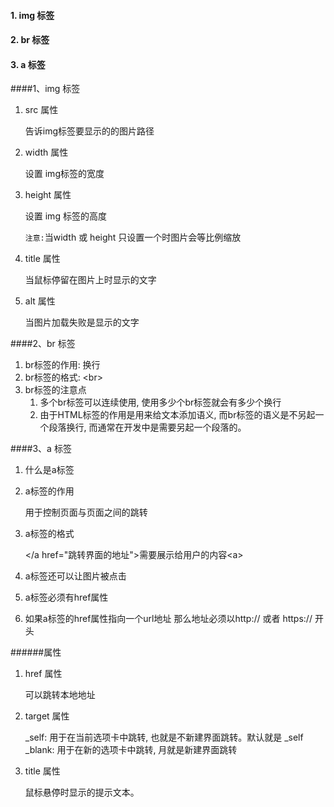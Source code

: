 #### 1. img 标签
#### 2. br 标签
#### 3. a 标签



####1、img 标签

1. src 属性

	告诉img标签要显示的的图片路径

2. width 属性
			
	设置 img标签的宽度

3. height 属性
	
	设置 img 标签的高度

	`注意:`当width 或 height 只设置一个时图片会等比例缩放


4. title 属性

	当鼠标停留在图片上时显示的文字

5. alt 属性 

	当图片加载失败是显示的文字


####2、br 标签

1. br标签的作用: 换行
2. br标签的格式: \<br>
3. br标签的注意点
	1. 多个br标签可以连续使用, 使用多少个br标签就会有多少个换行
	2. 由于HTML标签的作用是用来给文本添加语义, 而br标签的语义是不另起一个段落换行, 而通常在开发中是需要另起一个段落的。
	
####3、a 标签
1. 什么是a标签
2. a标签的作用

	用于控制页面与页面之间的跳转
3. a标签的格式
	
	&lt;/a href="跳转界面的地址">需要展示给用户的内容&lt;a>

4. a标签还可以让图片被点击
5. a标签必须有href属性
6. 如果a标签的href属性指向一个url地址 那么地址必须以http:// 或者 https:// 开头

######属性
1. href 属性
	
	可以跳转本地地址
2. target 属性
	
	_self: 用于在当前选项卡中跳转, 也就是不新建界面跳转。默认就是 _self
	_blank: 用于在新的选项卡中跳转, 月就是新建界面跳转
3. title 属性

	鼠标悬停时显示的提示文本。


